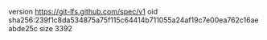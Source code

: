 version https://git-lfs.github.com/spec/v1
oid sha256:239f1c8da534875a75f115c64414b711055a24af19c7e00ea762c16aeabde25c
size 3392
